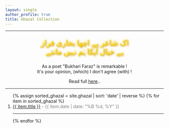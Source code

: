 ```yaml
---
layout: single
author_profile: true
title: Ghazal Collection
---
```

<hr>
<div style='text-align:center'>
<p style="
    font-family: 'Traditional Arabic', 'Diwan Thuluth', serif;
    font-size: 24px;
    color: gold;
    text-shadow: 2px 2px 4px #b8860b, 0 0 10px #ffcc00;
    direction: rtl;
    text-align: center;
">
اک شاعر ہے اچھا بخاری فراز<br>
  ہے خیال آپکا ہَم نہیں مانتے<br>
</p>




<p>
As a poet "Bukhari Faraz" is remarkable ! <br>
It's your opinion, (which) I don't agree (with) !<br>
</p>
<p stlye='font:20px'>
Read full <a href='https://bukharifaraz.github.io/ghazal/dekha-suna-ham-nahin-maante/'>here</a>..
</p>
  </div>
  <hr>
  
<ol>
{% assign sorted_ghazal = site.ghazal | sort: 'date' | reverse %}
{% for item in sorted_ghazal %}
    <li>
      <a href="{{ item.url | relative_url }}">{{ item.title }}</a>
      <span style='color:gray'> - {{ item.date | date: "%B %d, %Y" }}</span>
    </li>
  <hr>
  {% endfor %}
</ol>







